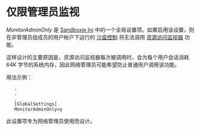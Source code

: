 # 仅限管理员监视

_MonitorAdminOnly_ 是 [Sandboxie Ini](SandboxieIni.md) 中的一个全局设置项。如果启用该设置，则在非管理员组成员的用户帐户下运行的 [沙盒控制](SandboxieControl.md) 将无法调用 [资源访问监视器](ResourceAccessMonitor.md) 功能。

这样设计的主要原因是，资源访问监视器每次被调用时，会为每个用户会话消耗 64K 字节的系统内存，因此网络管理员可能希望防止普通用户调用该功能。

用法示例：

```
   .
   .
   .
   [GlobalSettings]
   MonitorAdminOnly=y
```

此设置项专为网络管理员使用而设计。